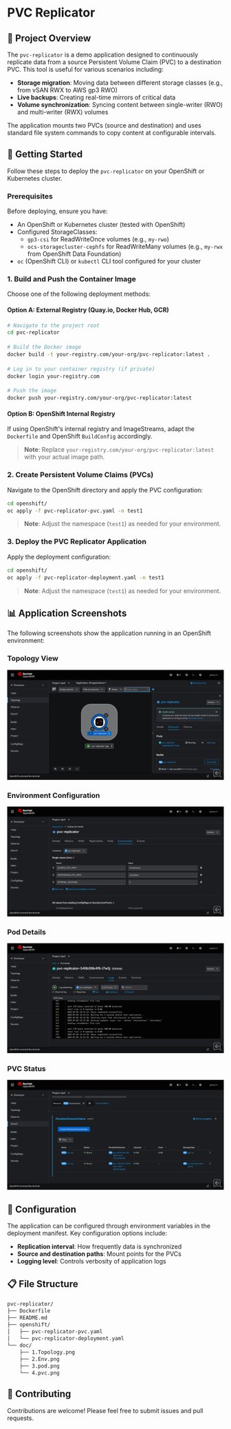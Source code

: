 # PVC Replicator

## 📝 Project Overview

The `pvc-replicator` is a demo application designed to continuously replicate data from a source Persistent Volume Claim (PVC) to a destination PVC. This tool is useful for various scenarios including:

- **Storage migration**: Moving data between different storage classes (e.g., from vSAN RWX to AWS gp3 RWO)
- **Live backups**: Creating real-time mirrors of critical data
- **Volume synchronization**: Syncing content between single-writer (RWO) and multi-writer (RWX) volumes

The application mounts two PVCs (source and destination) and uses standard file system commands to copy content at configurable intervals.

## 🚀 Getting Started

Follow these steps to deploy the `pvc-replicator` on your OpenShift or Kubernetes cluster.

### Prerequisites

Before deploying, ensure you have:

- An OpenShift or Kubernetes cluster (tested with OpenShift)
- Configured StorageClasses:
  - `gp3-csi` for ReadWriteOnce volumes (e.g., `my-rwo`)
  - `ocs-storagecluster-cephfs` for ReadWriteMany volumes (e.g., `my-rwx` from OpenShift Data Foundation)
- `oc` (OpenShift CLI) or `kubectl` CLI tool configured for your cluster

### 1. Build and Push the Container Image

Choose one of the following deployment methods:

#### Option A: External Registry (Quay.io, Docker Hub, GCR)

```bash
# Navigate to the project root
cd pvc-replicator

# Build the Docker image
docker build -t your-registry.com/your-org/pvc-replicator:latest .

# Log in to your container registry (if private)
docker login your-registry.com

# Push the image
docker push your-registry.com/your-org/pvc-replicator:latest
```

#### Option B: OpenShift Internal Registry

If using OpenShift's internal registry and ImageStreams, adapt the `Dockerfile` and OpenShift `BuildConfig` accordingly.

> **Note**: Replace `your-registry.com/your-org/pvc-replicator:latest` with your actual image path.

### 2. Create Persistent Volume Claims (PVCs)

Navigate to the OpenShift directory and apply the PVC configuration:

```bash
cd openshift/
oc apply -f pvc-replicator-pvc.yaml -n test1
```

> **Note**: Adjust the namespace (`test1`) as needed for your environment.

### 3. Deploy the PVC Replicator Application

Apply the deployment configuration:

```bash
cd openshift/
oc apply -f pvc-replicator-deployment.yaml -n test1
```

> **Note**: Adjust the namespace (`test1`) as needed for your environment.

## 📊 Application Screenshots

The following screenshots show the application running in an OpenShift environment:

### Topology View
![Topology View](./doc/1.Topology.png)

### Environment Configuration
![Environment Configuration](./doc/2.Env.png)

### Pod Details
![Pod Details](./doc/3.pod.png)

### PVC Status
![PVC Status](./doc/4.pvc.png)

## 🔧 Configuration

The application can be configured through environment variables in the deployment manifest. Key configuration options include:

- **Replication interval**: How frequently data is synchronized
- **Source and destination paths**: Mount points for the PVCs
- **Logging level**: Controls verbosity of application logs

## 📋 File Structure

```
pvc-replicator/
├── Dockerfile
├── README.md
├── openshift/
│   ├── pvc-replicator-pvc.yaml
│   └── pvc-replicator-deployment.yaml
└── doc/
    ├── 1.Topology.png
    ├── 2.Env.png
    ├── 3.pod.png
    └── 4.pvc.png
```

## 🤝 Contributing

Contributions are welcome! Please feel free to submit issues and pull requests.
